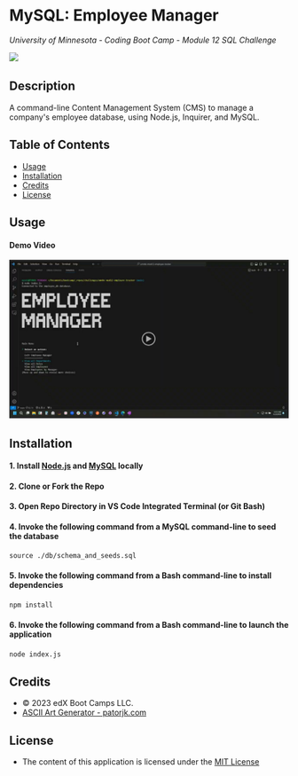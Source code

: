 # MySQL: Employee Manager
*University of Minnesota - Coding Boot Camp - Module 12 SQL Challenge*

![](https://img.shields.io/badge/License-MIT_License-blue)

## Description

A command-line Content Management System (CMS) to manage a company's employee database, using Node.js, Inquirer, and MySQL.

## Table of Contents
- [Usage](#usage)
- [Installation](#installation)
- [Credits](#credits)
- [License](#license)

## Usage

#### Demo Video

[![A video thumbnail shows the command-line employee management application with a play button overlaying the view.](./_challenge_info/Assets/demo-video-thumbnail.png)](https://drive.google.com/file/d/1l8VGn7Q8Y3X4o7D860xcbB1J2X6VCfRI/view)

## Installation 

#### 1. Install [Node.js](https://nodejs.org/) and [MySQL](https://www.mysql.com/) locally

#### 2. Clone or Fork the Repo

#### 3. Open Repo Directory in VS Code Integrated Terminal (or Git Bash)

#### 4. Invoke the following command from a MySQL command-line to seed the database
```
source ./db/schema_and_seeds.sql
```

#### 5. Invoke the following command from a Bash command-line to install dependencies
```bash
npm install
```

#### 6. Invoke the following command from a Bash command-line to launch the application
```bash
node index.js
```


## Credits
- © 2023 edX Boot Camps LLC.
- [ASCII Art Generator - patorjk.com](https://patorjk.com/software/taag/#p=display&f=ANSI%20Regular&t=Employee%0AManager)

## License

- The content of this application is licensed under the [MIT License](https://choosealicense.com/licenses/mit/)

